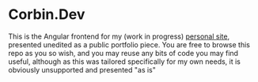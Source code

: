 # Corbin.Dev

This is the Angular frontend for my (work in progress) [personal site](https://corbin.dev/), presented unedited as a public portfolio piece. You are free to browse this repo as you so wish, and you may reuse any bits of code you may find useful, although as this was tailored specifically for my own needs, it is obviously unsupported and presented "as is"
